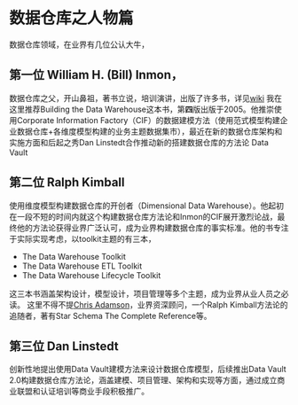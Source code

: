 # 数据仓库之人物篇

数据仓库领域，在业界有几位公认大牛，

## 第一位 William H. (Bill) Inmon，

数据仓库之父，开山鼻祖，著书立说，培训演讲，出版了许多书，详见[wiki](https://en.wikipedia.org/wiki/Bill_Inmon#Publications) 我在这里推荐Building the Data Warehouse这本书，第**四**版出版于2005。他推崇使用Corporate Information Factory（CIF）的数据建模方法（使用范式模型构建企业数据仓库+各维度模型构建的业务主题数据集市），最近在新的数据仓库架构和实施方面和后起之秀Dan Linstedt合作推动新的搭建数据仓库的方法论 Data Vault

## 第二位 Ralph Kimball

使用维度模型构建数据仓库的开创者（Dimensional Data Warehouse）。他起初在一段不短的时间内就这个构建数据仓库方法论和Inmon的CIF展开激烈论战，最终他的方法论获得业界广泛认可，成为业界构建数据仓库的事实标准。他的书专注于实际实现考虑，以toolkit主题的有三本，

- The Data Warehouse Toolkit
- The Data Warehouse ETL Toolkit
- The Data Warehouse Lifecycle Toolkit

这三本书涵盖架构设计，模型设计，项目管理等多个主题，成为业界从业人员之必读。 这里不得不提[Chris Adamson](http://chrisadamson.com/)，业界资深顾问，一个Ralph Kimball方法论的追随者，著有Star Schema The Complete Reference等。

## 第三位 Dan Linstedt

创新性地提出使用Data Vault建模方法来设计数据仓库模型，后续推出Data Vault 2.0构建数据仓库方法论，涵盖建模、项目管理、架构和实现等方面，通过成立商业联盟和认证培训等商业手段积极推广。